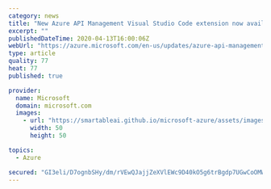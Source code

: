 ```yaml
---
category: news
title: "New Azure API Management Visual Studio Code extension now available"
excerpt: ""
publishedDateTime: 2020-04-13T16:00:06Z
webUrl: "https://azure.microsoft.com/en-us/updates/azure-api-management-vs-code-extension-update-april-2020/"
type: article
quality: 77
heat: 77
published: true

provider:
  name: Microsoft
  domain: microsoft.com
  images:
    - url: "https://smartableai.github.io/microsoft-azure/assets/images/organizations/microsoft.com-50x50.jpg"
      width: 50
      height: 50

topics:
  - Azure

secured: "GI3eli/D7ognbSHy/dm/rVEwQJajjZeXVlEWc9D40kO5g6trBgdp7UGwCoOMWe3Uf5LYcTkQdlMjPND3f2nkYTe7jHLpqtzdNjO+gPR91ZNTyE1klvLxHdSE3fSskLNH8Q1+dOQiLgwAqhkp0fwfJ9cd3xqqQCJQO0Vv1dVTdVege2ICMq6LyUVUePwYouWBudB0BosKve9ITp+iQKK/AmThhVCsUINo3QLRQgf4ysULO73T4BXycgEP6gqQcrISJYXQqDh3k+jaFxrN2G3i88MzH47yEKdls999CKGe2QiJkYV8uyOWl/mO+at+jM6bQgEsdCDuuCutJuHmoVVX+w==;3h6qPBx1yRaWW5Us8vcNAg=="
---
```


